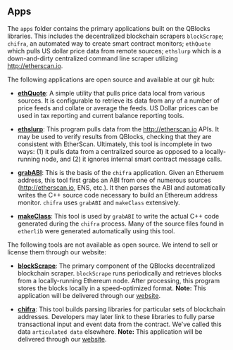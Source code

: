## Apps

The `apps` folder contains the primary applications built on the QBlocks libraries. This includes the decentralized blockchain scrapers `blockScrape`; `chifra`, an automated way to create smart contract monitors; `ethQuote` which pulls US dollar price data from remote sources; `ethslurp` which is a down-and-dirty centralized command line scraper utilizing http://etherscan.io.

The following applications are open source and available at our git hub:

- [**ethQuote**](ethQuote/README.md): A simple utility that pulls price data local from various sources. It is configurable to retrieve its data from any of a number of price feeds and collate or average the feeds. US Dollar prices can be used in tax reporting and current balance reporting tools.

- [**ethslurp**](ethslurp/README.md): This program pulls data from the http://etherscan.io APIs. It may be used to verify results from QBlocks, checking that they are consistent with EtherScan. Ultimately, this tool is incomplete in two ways: (1) it pulls data from a centralized source as opposed to a locally-running node, and (2) it ignores internal smart contract message calls.

- [**grabABI**](grabABI/README.md): This is the basis of the `chifra` application. Given an Etheruem address, this tool first grabs an ABI from one of numerous sources (http://etherscan.io, ENS, etc.). It then parses the ABI and automatically writes the C++ source code necessary to build an Ethereum address monitor. `chifra` uses `grabABI` and `makeClass` extensively.

- [**makeClass**](makeClass/README.md): This tool is used by `grabABI` to write the actual C++ code generated during the `chifra` process. Many of the source files found in `etherlib` were generated automatically using this tool.

The following tools are not available as open source. We intend to sell or license them through our website:

- [**blockScrape**](blockScrape/README.md): The primary component of the QBlocks decentralized blockchain scraper. `blockScrape` runs periodically and retrieves blocks from a locally-running Ethereum node. After processing, this program stores the blocks locally in a speed-optimized format. **Note:** This application will be delivered through our [website](http://quickblocks.io).

- [**chifra**](chifra/README.md): This tool builds parsing libraries for particular sets of blockchain addresses. Developers may later link to these libraries to fully parse transactional input and event data from the contract. We've called this data `articulated data` elsewhere. **Note:** This application will be delivered through our [website](http://quickblocks.io).
